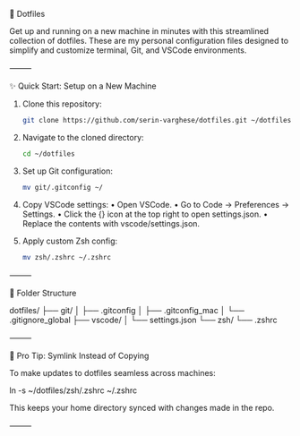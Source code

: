 🎯 Dotfiles

Get up and running on a new machine in minutes with this streamlined collection of dotfiles. These are my personal configuration files designed to simplify and customize terminal, Git, and VSCode environments.

⸻

✨ Quick Start: Setup on a New Machine

1. Clone this repository:

   ```bash
   git clone https://github.com/serin-varghese/dotfiles.git ~/dotfiles
   ```

2. Navigate to the cloned directory:

   ```bash
   cd ~/dotfiles
   ```

3. Set up Git configuration:

   ```bash
   mv git/.gitconfig ~/
   ```

4. Copy VSCode settings:
 • Open VSCode.
 • Go to Code → Preferences → Settings.
 • Click the {} icon at the top right to open settings.json.
 • Replace the contents with vscode/settings.json.

5. Apply custom Zsh config:

   ```bash
   mv zsh/.zshrc ~/.zshrc
   ```

⸻

📂 Folder Structure

dotfiles/
├── git/
│   ├── .gitconfig
│   ├── .gitconfig_mac
│   └── .gitignore_global
├── vscode/
│   └── settings.json
└── zsh/
    └── .zshrc


⸻

📌 Pro Tip: Symlink Instead of Copying

To make updates to dotfiles seamless across machines:

ln -s ~/dotfiles/zsh/.zshrc ~/.zshrc

This keeps your home directory synced with changes made in the repo.

⸻
